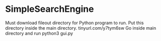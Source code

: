 # SimpleSearchEngine

Must download fileout directory for Python program to run. Put this directory inside
the main directory. tinyurl.com/y7tym6sw
Go inside main directory and run python3 gui.py

